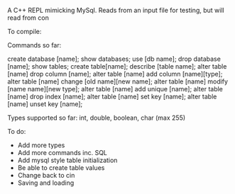 A C++ REPL mimicking MySql. Reads from an input file for testing, but will read from con

To compile:

Commands so far:

create database [name];
show databases;
use [db name];
drop database [name];
show tables;
create table[name]; 
describe [table name];
alter table [name] drop column [name];
alter table [name] add column [name][type];
alter table [name] change [old name][new name];
alter table [name] modify [name name][new type];
alter table [name] add unique [name];
alter table [name] drop index [name];
alter table [name] set key [name];
alter table [name] unset key [name];

Types supported so far: int, double, boolean, char (max 255)

To do:
- Add more types
- Add more commands inc. SQL
- Add mysql style table initialization
- Be able to create table values
- Change back to cin
- Saving and loading
